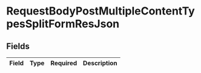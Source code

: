 # RequestBodyPostMultipleContentTypesSplitFormResJson


## Fields

| Field       | Type        | Required    | Description |
| ----------- | ----------- | ----------- | ----------- |
